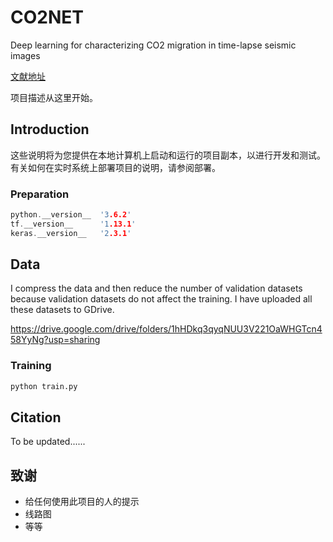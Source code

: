 # CO2NET
Deep learning for characterizing CO2 migration in time-lapse seismic images

 [文献地址](https://www.sciencedirect.com/science/article/abs/pii/S0016236122036304)

项目描述从这里开始。

## Introduction

这些说明将为您提供在本地计算机上启动和运行的项目副本，以进行开发和测试。有关如何在实时系统上部署项目的说明，请参阅部署。

<!-- more -->

### Preparation

```c++
python.__version__  '3.6.2'
tf.__version__      '1.13.1'
keras.__version__   '2.3.1'
```


## Data

I compress the data and then reduce the number of validation datasets because validation datasets do not affect the training. I have uploaded all these datasets to GDrive.

https://drive.google.com/drive/folders/1hHDkq3qyqNUU3V221OaWHGTcn458YyNg?usp=sharing

### Training


```python
python train.py
```

## Citation

 To be updated......

## 致谢

- 给任何使用此项目的人的提示
- 线路图
- 等等

